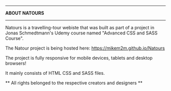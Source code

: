 *******************************
**ABOUT NATOURS**
*******************************

Natours is a travelling-tour webiste that was built as part of a project in Jonas Schmedtmann's Udemy course named "Advanced CSS and SASS Course".

The Natour project is being hosted here: https://mikem2m.github.io/Natours

The project is fully responsive for mobile devices, tablets and desktop browsers!

It mainly consists of HTML CSS and SASS files.

** All rights belonged to the respective creators and designers ** 
